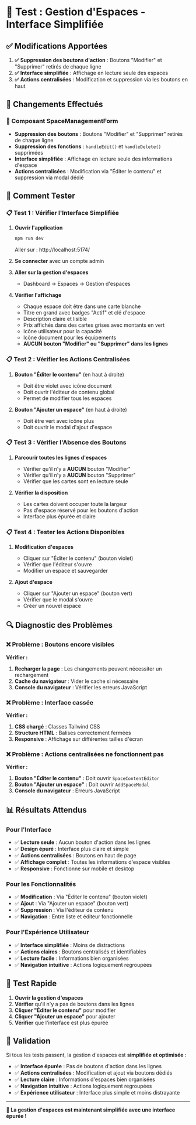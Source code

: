 # 🧪 Test : Gestion d'Espaces - Interface Simplifiée

## ✅ Modifications Apportées

1. **✅ Suppression des boutons d'action** : Boutons "Modifier" et "Supprimer" retirés de chaque ligne
2. **✅ Interface simplifiée** : Affichage en lecture seule des espaces
3. **✅ Actions centralisées** : Modification et suppression via les boutons en haut

## 🔧 Changements Effectués

### 📁 Composant SpaceManagementForm
- **Suppression des boutons** : Boutons "Modifier" et "Supprimer" retirés de chaque ligne
- **Suppression des fonctions** : `handleEdit()` et `handleDelete()` supprimées
- **Interface simplifiée** : Affichage en lecture seule des informations d'espace
- **Actions centralisées** : Modification via "Éditer le contenu" et suppression via modal dédié

## 🧪 Comment Tester

### 📋 Test 1 : Vérifier l'Interface Simplifiée

1. **Ouvrir l'application**
   ```bash
   npm run dev
   ```
   Aller sur : http://localhost:5174/

2. **Se connecter** avec un compte admin

3. **Aller sur la gestion d'espaces**
   - Dashboard → Espaces → Gestion d'espaces

4. **Vérifier l'affichage**
   - Chaque espace doit être dans une carte blanche
   - Titre en grand avec badges "Actif" et clé d'espace
   - Description claire et lisible
   - Prix affichés dans des cartes grises avec montants en vert
   - Icône utilisateur pour la capacité
   - Icône document pour les équipements
   - **AUCUN bouton "Modifier" ou "Supprimer" dans les lignes**

### 📋 Test 2 : Vérifier les Actions Centralisées

1. **Bouton "Éditer le contenu"** (en haut à droite)
   - Doit être violet avec icône document
   - Doit ouvrir l'éditeur de contenu global
   - Permet de modifier tous les espaces

2. **Bouton "Ajouter un espace"** (en haut à droite)
   - Doit être vert avec icône plus
   - Doit ouvrir le modal d'ajout d'espace

### 📋 Test 3 : Vérifier l'Absence des Boutons

1. **Parcourir toutes les lignes d'espaces**
   - Vérifier qu'il n'y a **AUCUN** bouton "Modifier"
   - Vérifier qu'il n'y a **AUCUN** bouton "Supprimer"
   - Vérifier que les cartes sont en lecture seule

2. **Vérifier la disposition**
   - Les cartes doivent occuper toute la largeur
   - Pas d'espace réservé pour les boutons d'action
   - Interface plus épurée et claire

### 📋 Test 4 : Tester les Actions Disponibles

1. **Modification d'espaces**
   - Cliquer sur "Éditer le contenu" (bouton violet)
   - Vérifier que l'éditeur s'ouvre
   - Modifier un espace et sauvegarder

2. **Ajout d'espace**
   - Cliquer sur "Ajouter un espace" (bouton vert)
   - Vérifier que le modal s'ouvre
   - Créer un nouvel espace

## 🔍 Diagnostic des Problèmes

### ❌ Problème : Boutons encore visibles

**Vérifier :**
1. **Recharger la page** : Les changements peuvent nécessiter un rechargement
2. **Cache du navigateur** : Vider le cache si nécessaire
3. **Console du navigateur** : Vérifier les erreurs JavaScript

### ❌ Problème : Interface cassée

**Vérifier :**
1. **CSS chargé** : Classes Tailwind CSS
2. **Structure HTML** : Balises correctement fermées
3. **Responsive** : Affichage sur différentes tailles d'écran

### ❌ Problème : Actions centralisées ne fonctionnent pas

**Vérifier :**
1. **Bouton "Éditer le contenu"** : Doit ouvrir `SpaceContentEditor`
2. **Bouton "Ajouter un espace"** : Doit ouvrir `AddSpaceModal`
3. **Console du navigateur** : Erreurs JavaScript

## 📊 Résultats Attendus

### Pour l'Interface
- ✅ **Lecture seule** : Aucun bouton d'action dans les lignes
- ✅ **Design épuré** : Interface plus claire et simple
- ✅ **Actions centralisées** : Boutons en haut de page
- ✅ **Affichage complet** : Toutes les informations d'espace visibles
- ✅ **Responsive** : Fonctionne sur mobile et desktop

### Pour les Fonctionnalités
- ✅ **Modification** : Via "Éditer le contenu" (bouton violet)
- ✅ **Ajout** : Via "Ajouter un espace" (bouton vert)
- ✅ **Suppression** : Via l'éditeur de contenu
- ✅ **Navigation** : Entre liste et éditeur fonctionnelle

### Pour l'Expérience Utilisateur
- ✅ **Interface simplifiée** : Moins de distractions
- ✅ **Actions claires** : Boutons centralisés et identifiables
- ✅ **Lecture facile** : Informations bien organisées
- ✅ **Navigation intuitive** : Actions logiquement regroupées

## 🎯 Test Rapide

1. **Ouvrir la gestion d'espaces**
2. **Vérifier** qu'il n'y a pas de boutons dans les lignes
3. **Cliquer "Éditer le contenu"** pour modifier
4. **Cliquer "Ajouter un espace"** pour ajouter
5. **Vérifier** que l'interface est plus épurée

## 🎉 Validation

Si tous les tests passent, la gestion d'espaces est **simplifiée et optimisée** :

- ✅ **Interface épurée** : Pas de boutons d'action dans les lignes
- ✅ **Actions centralisées** : Modification et ajout via boutons dédiés
- ✅ **Lecture claire** : Informations d'espaces bien organisées
- ✅ **Navigation intuitive** : Actions logiquement regroupées
- ✅ **Expérience utilisateur** : Interface plus simple et moins distrayante

---

**🚀 La gestion d'espaces est maintenant simplifiée avec une interface épurée !**
